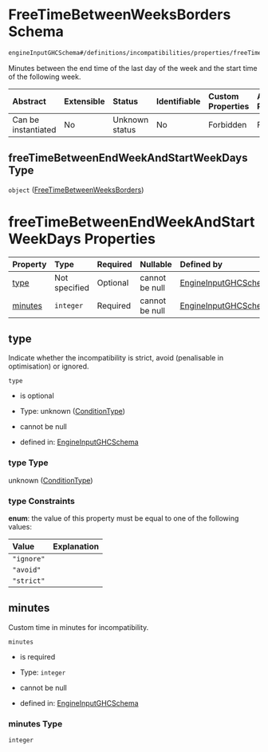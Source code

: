 # FreeTimeBetweenWeeksBorders Schema

```txt
engineInputGHCSchema#/definitions/incompatibilities/properties/freeTimeBetweenEndWeekAndStartWeekDays
```

Minutes between the end time of the last day of the week and the start time of the following week.

| Abstract            | Extensible | Status         | Identifiable | Custom Properties | Additional Properties | Access Restrictions | Defined In                                                        |
| :------------------ | :--------- | :------------- | :----------- | :---------------- | :-------------------- | :------------------ | :---------------------------------------------------------------- |
| Can be instantiated | No         | Unknown status | No           | Forbidden         | Forbidden             | none                | [ghc.schema.json*](../out/ghc.schema.json "open original schema") |

## freeTimeBetweenEndWeekAndStartWeekDays Type

`object` ([FreeTimeBetweenWeeksBorders](ghc-definitions-incompatibilities-properties-freetimebetweenweeksborders.md))

# freeTimeBetweenEndWeekAndStartWeekDays Properties

| Property            | Type          | Required | Nullable       | Defined by                                                                                                                                                                                                                                        |
| :------------------ | :------------ | :------- | :------------- | :------------------------------------------------------------------------------------------------------------------------------------------------------------------------------------------------------------------------------------------------ |
| [type](#type)       | Not specified | Optional | cannot be null | [EngineInputGHCSchema](ghc-definitions-conditiontype.md "engineInputGHCSchema#/definitions/incompatibilities/properties/freeTimeBetweenEndWeekAndStartWeekDays/properties/type")                                                                  |
| [minutes](#minutes) | `integer`     | Required | cannot be null | [EngineInputGHCSchema](ghc-definitions-incompatibilities-properties-freetimebetweenweeksborders-properties-minutes.md "engineInputGHCSchema#/definitions/incompatibilities/properties/freeTimeBetweenEndWeekAndStartWeekDays/properties/minutes") |

## type

Indicate whether the incompatibility is strict, avoid (penalisable in optimisation) or ignored.

`type`

*   is optional

*   Type: unknown ([ConditionType](ghc-definitions-conditiontype.md))

*   cannot be null

*   defined in: [EngineInputGHCSchema](ghc-definitions-conditiontype.md "engineInputGHCSchema#/definitions/incompatibilities/properties/freeTimeBetweenEndWeekAndStartWeekDays/properties/type")

### type Type

unknown ([ConditionType](ghc-definitions-conditiontype.md))

### type Constraints

**enum**: the value of this property must be equal to one of the following values:

| Value      | Explanation |
| :--------- | :---------- |
| `"ignore"` |             |
| `"avoid"`  |             |
| `"strict"` |             |

## minutes

Custom time in minutes for incompatibility.

`minutes`

*   is required

*   Type: `integer`

*   cannot be null

*   defined in: [EngineInputGHCSchema](ghc-definitions-incompatibilities-properties-freetimebetweenweeksborders-properties-minutes.md "engineInputGHCSchema#/definitions/incompatibilities/properties/freeTimeBetweenEndWeekAndStartWeekDays/properties/minutes")

### minutes Type

`integer`
